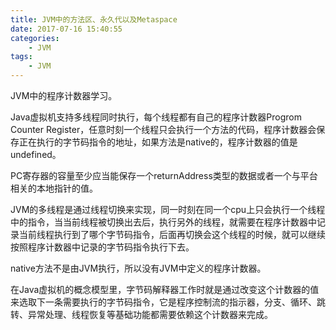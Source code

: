 ```yaml
---
title: JVM中的方法区、永久代以及Metaspace
date: 2017-07-16 15:40:55
categories: 
	- JVM
tags:
	- JVM
---
```


JVM中的程序计数器学习。

<!--more-->

Java虚拟机支持多线程同时执行，每个线程都有自己的程序计数器Progrom Counter Register，任意时刻一个线程只会执行一个方法的代码，程序计数器会保存正在执行的字节码指令的地址，如果方法是native的，程序计数器的值是undefined。

PC寄存器的容量至少应当能保存一个returnAddress类型的数据或者一个与平台相关的本地指针的值。

JVM的多线程是通过线程切换来实现，同一时刻在同一个cpu上只会执行一个线程中的指令，当当前线程被切换出去后，执行另外的线程，就需要在程序计数器中记录当前线程执行到了哪个字节码指令，后面再切换会这个线程的时候，就可以继续按照程序计数器中记录的字节码指令执行下去。

native方法不是由JVM执行，所以没有JVM中定义的程序计数器。

在Java虚拟机的概念模型里，字节码解释器工作时就是通过改变这个计数器的值来选取下一条需要执行的字节码指令，它是程序控制流的指示器，分支、循环、跳转、异常处理、线程恢复等基础功能都需要依赖这个计数器来完成。